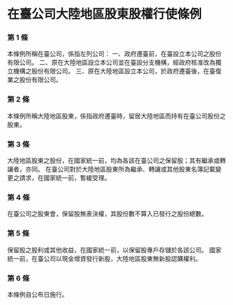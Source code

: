# 在臺公司大陸地區股東股權行使條例

### 第 1 條

本條例所稱在臺公司，係指左列公司：
一、政府遷臺前，在臺設立本公司之股份有限公司。
二、原在大陸地區設立本公司並在臺設分支機構，經政府核准改為獨立機構之股份有限公司。
三、原在大陸地區設立本公司，於政府遷臺後，在臺復業之股份有限公司。

### 第 2 條

本條例所稱大陸地區股東，係指政府遷臺時，留居大陸地區而持有在臺公司股份之股東。

### 第 3 條

大陸地區股東之股份，在國家統一前，均為各該在臺公司之保留股；其有繼承或轉讓者，亦同。
在臺公司對於大陸地區股東所為繼承、轉讓或其他股東名簿記載變更之請求，在國家統一前，暫緩受理。

### 第 4 條

在臺公司之股東會，保留股無表決權，其股份數不算入已發行之股份總數。

### 第 5 條

保留股之股利或其他收益，在國家統一前，以保留股專戶存儲於各該公司。
國家統一前，在臺公司以現金增資發行新股，大陸地區股東無新股認購權利。

### 第 6 條

本條例自公布日施行。
